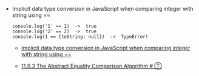 - Implicit data type conversion in JavaScript when comparing integer with string using ==
  ```
  console.log('1' == 1)  ->  true
  console.log('2' == 2)  ->  true
  console.log(1 == {toString: null})  ->  TypeError!
  ```
  - [Implicit data type conversion in JavaScript when comparing integer with string using ==](http://stackoverflow.com/questions/7625144/implicit-data-type-conversion-in-javascript-when-comparing-integer-with-string-u)

  - [11.9.3 The Abstract Equality Comparison Algorithm # Ⓣ ](http://es5.github.io/#x11.9.3)


